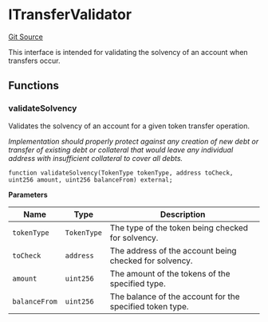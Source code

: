 # ITransferValidator
[Git Source](https://github.com/Ammalgam-Protocol/core-v1/blob/04a3f1fa0f3d490fb4de634cc2e3c4a82c163e7a/contracts/interfaces/callbacks/ITransferValidator.sol)

This interface is intended for validating the solvency of an account when transfers occur.


## Functions
### validateSolvency

Validates the solvency of an account for a given token transfer operation.

*Implementation should properly protect against any creation of new debt or transfer
of existing debt or collateral that would leave any individual address with insufficient collateral to cover all debts.*


```solidity
function validateSolvency(TokenType tokenType, address toCheck, uint256 amount, uint256 balanceFrom) external;
```
**Parameters**

|Name|Type|Description|
|----|----|-----------|
|`tokenType`|`TokenType`|The type of the token being checked for solvency.|
|`toCheck`|`address`|The address of the account being checked for solvency.|
|`amount`|`uint256`|The amount of the tokens of the specified type.|
|`balanceFrom`|`uint256`|The balance of the account for the specified token type.|


